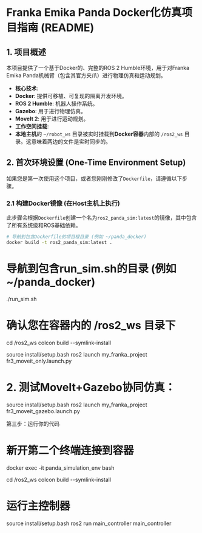 # Franka Emika Panda Docker化仿真项目指南 (README)

## 1. 项目概述

本项目提供了一个基于Docker的、完整的ROS 2 Humble环境，用于对Franka Emika Panda机械臂（包含其官方夹爪）进行物理仿真和运动规划。

- **核心技术**:
- **Docker**: 提供可移植、可复现的隔离开发环境。
- **ROS 2 Humble**: 机器人操作系统。
- **Gazebo**: 用于进行物理仿真。
- **MoveIt 2**: 用于进行运动规划。
- **工作空间挂载**:
- **本地主机**的 `~/robot_ws` 目录被实时挂载到**Docker容器**内部的 `/ros2_ws` 目录。这意味着两边的文件是实时同步的。

## 2. 首次环境设置 (One-Time Environment Setup)

如果您是第一次使用这个项目，或者您刚刚修改了`Dockerfile`，请遵循以下步骤。

### 2.1 构建Docker镜像 (在Host主机上执行)

此步骤会根据`Dockerfile`创建一个名为`ros2_panda_sim:latest`的镜像，其中包含了所有系统级和ROS基础依赖。

```bash
# 导航到包含Dockerfile的项目根目录 (例如 ~/panda_docker)
docker build -t ros2_panda_sim:latest .
```


# 导航到包含run_sim.sh的目录 (例如 ~/panda_docker)
./run_sim.sh


# 确认您在容器内的 /ros2_ws 目录下
cd /ros2_ws
colcon build --symlink-install 


source install/setup.bash
ros2 launch my_franka_project fr3_moveit_only.launch.py

# 2. 测试MoveIt+Gazebo协同仿真：

source install/setup.bash
ros2 launch my_franka_project fr3_moveit_gazebo.launch.py


第三步：运行你的代码

# 新开第二个终端连接到容器
docker exec -it panda_simulation_env bash

cd /ros2_ws
colcon build --symlink-install



# 运行主控制器
source install/setup.bash
ros2 run main_controller main_controller